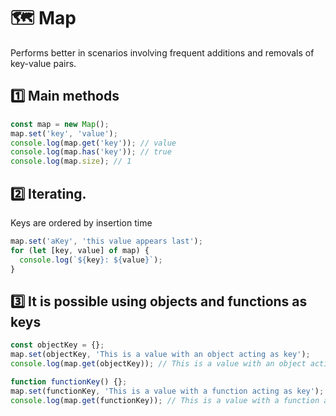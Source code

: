 # 🗺️ Map

Performs better in scenarios involving frequent additions and removals of key-value pairs.

## 1️⃣ Main methods

```js
const map = new Map();
map.set('key', 'value');
console.log(map.get('key')); // value
console.log(map.has('key')); // true
console.log(map.size); // 1
```

## 2️⃣ Iterating. 

Keys are ordered by insertion time

```js
map.set('aKey', 'this value appears last');
for (let [key, value] of map) {
  console.log(`${key}: ${value}`);
}
```

## 3️⃣ It is possible using objects and functions as keys

```js
const objectKey = {};
map.set(objectKey, 'This is a value with an object acting as key');
console.log(map.get(objectKey)); // This is a value with an object acting as key

function functionKey() {};
map.set(functionKey, 'This is a value with a function acting as key');
console.log(map.get(functionKey)); // This is a value with a function acting as key
```